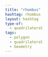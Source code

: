 ```yaml
---
title: "rhombus"
hashtag: rhombus
layout: hashtag
type-of:
  - quadrilateral
tags:
  - polygon
  - quadrilateral
  - Geometry
---
```

